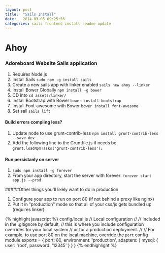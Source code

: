```yaml
---
layout: post
title:  "Sails Install"
date:   2014-03-05 09:25:56
categories: sails frontend install readme update
---
```


# Ahoy
### Adoreboard Website Sails application

1. Requires Node.js
2. Install Sails ```sudo npm -g install sails```
3. Create a new sails app with linker enabled ```sails new ahoy --linker```
4. Install Bower Globally ```npm install -g bower```
5. CD into ```cd assets/linker/```
6. Install Bootstrap with Bower ```bower install bootstrap```
7. Install Font-awesome with Bower ```bower install font-awesome```
8. Set sail ```sails lift```

#### Build errors compling less?
1. Update node to use grunt-contrib-less ```npm install grunt-contrib-less --save-dev```
2. Add the following line to the Gruntfile.js if needs be ```grunt.loadNpmTasks('grunt-contrib-less');```

#### Run persistanly on server
1. ```sudo npm install -g forever```
2. From your app directory, start the server with forever: ```forever start app.js --prod```

#####Other things you'll likely want to do in production
1. Configure your app to run on port 80 (if not behind a proxy like nginx)
2. Put it in "production" mode so that all of your css/js gets bundled up (requires linker)

{% highlight javascript %}
config/local.js
// Local configuration
//
// Included in the .gitignore by default,
// this is where you include configuration overrides for your local system
// or for a production deployment.
//
// For example, to use port 80 on the local machine, override the `port` config
module.exports = {
    port: 80,
    environment: 'production',
    adapters: {
        mysql: {
            user: 'root',
            password: '12345'
        }
    }
}
{% endhighlight %}

